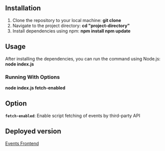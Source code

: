 ## Installation
1. Clone the repository to your local machine:
   **git clone <repository-url>**
2. Navigate to the project directory:
   **cd "project-directory"**
3. Install dependencies using npm:
   **npm install
   npm update**
   
## Usage
After installing the dependencies, you can run the command using Node.js:
   **node index.js**
   
### Running With Options
   **node index.js fetch-enabled**
## Option
  **`fetch-enabled`**: Enable script fetching of events by third-party API
## Deployed version
  [Events Frontend](https://oleksjuk.github.io/events-frontend/events.html)
